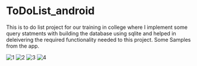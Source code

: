 # ToDoList_android
This is to do list project for our training in college where I implement some query statments with building the database using sqlite and helped in deleivering the required functionality needed to this project.
Some Samples from the app.

![1](https://user-images.githubusercontent.com/56398966/161228207-7748d346-3f4e-4303-9ca4-c973e6d061a2.jpg)
![2](https://user-images.githubusercontent.com/56398966/161228378-39ec2b53-2870-47f8-9e6b-615f3bd58aff.jpg)
![3](https://user-images.githubusercontent.com/56398966/161228385-df0e4a84-9de7-4c6c-830c-bde8fdfb8400.jpg)
![4](https://user-images.githubusercontent.com/56398966/161228395-2f1c405c-f69f-466d-8dd5-3ba58d816e47.jpg)
